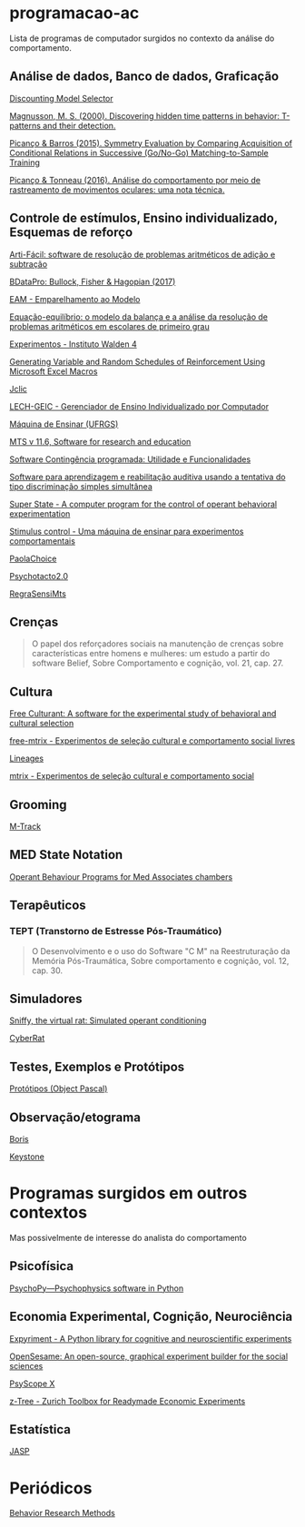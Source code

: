 # programacao-ac
Lista de programas de computador surgidos no contexto da análise do comportamento.

## Análise de dados, Banco de dados, Graficação

[Discounting Model Selector](https://github.com/miyamot0/ModelSelectorQt)

[Magnusson, M. S. (2000). Discovering hidden time patterns in behavior: T-patterns and their detection.](https://doi.org/10.3758/BF03200792)

[Picanço & Barros (2015). Symmetry Evaluation by Comparing Acquisition of Conditional Relations in Successive (Go/No-Go) Matching-to-Sample Training](https://github.com/cpicanco/publications_analysis/tree/master/picanco_etal_2015)

[Picanço & Tonneau (2016). Análise do comportamento por meio de rastreamento de movimentos oculares: uma nota técnica.](https://github.com/cpicanco/abpmc-2016)

## Controle de estímulos, Ensino individualizado, Esquemas de reforço

[Arti-Fácil: software de resolução de problemas aritméticos de adição e subtração](www.uel.br/pessoal/haydu/resumos/arti-facil.pdf)

[BDataPro: Bullock, Fisher & Hagopian (2017)](https://doi.org/10.1007/s40614-016-0079-0)

[EAM - Emparelhamento ao Modelo](https://github.com/eep-lab/eam)

[Equação-equilíbrio: o modelo da balança e a análise da resolução de problemas aritméticos em escolares de primeiro grau](https://www.researchgate.net/publication/309203748_Equacao-equilibrio_o_modelo_da_balanca_e_a_analise_da_resolucao_de_problemas_aritmeticos_em_escolares_de_primeiro_grau)

[Experimentos - Instituto Walden 4](https://www.walden4.com.br/site/xol/xol.php)

[Generating Variable and Random Schedules of Reinforcement Using Microsoft Excel Macros](dx.doi.org/10.1901/jaba.2008.41-227)

[Jclic](https://clic.xtec.cat/legacy/en/jclic/)

[LECH-GEIC - Gerenciador de Ensino Individualizado por Computador](http://geic.ufscar.br/site/)

[Máquina de Ensinar (UFRGS)](https://www.ufrgs.br/psicoeduc/maquina-de-ensinar/)

[MTS v 11.6, Software for research and education](http://www.scielo.br/scielo.php?script=sci_nlinks&ref=000097&pid=S0102-3772201000020000900011&lng=es)

[Software Contingência programada: Utilidade e Funcionalidades](http://www.periodicos.ufpa.br/index.php/rebac/article/view/3949)

[Software para aprendizagem e reabilitação auditiva usando a tentativa do tipo discriminação simples simultânea](http://www.br-ie.org/pub/index.php/wie/article/view/2080)

[Super State - A computer program for the control of operant behavioral experimentation](https://doi.org/10.1016/j.jneumeth.2006.01.004)

[Stimulus control - Uma máquina de ensinar para experimentos comportamentais](https://github.com/cpicanco/stimulus_control)

[PaolaChoice](https://bitbucket.org/twoelz/paolachoice)

[Psychotacto2.0](http://www.usp.br/rbtcc/index.php/RBTCC/article/view/399)

[RegraSensiMts](https://bitbucket.org/twoelz/regrasensimts)

## Crenças

> O papel dos reforçadores sociais na manutenção de crenças sobre características entre homens e mulheres: um estudo a partir do software Belief, Sobre Comportamento e cognição, vol. 21, cap. 27.

## Cultura

[Free Culturant: A software for the experimental study of behavioral and cultural selection](http://dx.doi.org/10.1037/pne0000016)

[free-mtrix - Experimentos de seleção cultural e comportamento social livres](https://github.com/lacs-ufpa/free-mtrix)

[Lineages](https://bitbucket.org/twoelz/lineages)

[mtrix - Experimentos de seleção cultural e comportamento social](https://github.com/lacs-ufpa/mtrix)

## Grooming

[M-Track](https://github.com/linriverfork/M-Track)

## MED State Notation

[Operant Behaviour Programs for Med Associates chambers](https://github.com/SKhoo/MedStateNotation)

## Terapêuticos

### TEPT (Transtorno de Estresse Pós-Traumático)

> O Desenvolvimento e o uso do Software "C M" na Reestruturação da Memória Pós-Traumática, Sobre comportamento e cognição, vol. 12, cap. 30.

## Simuladores

[Sniffy, the virtual rat: Simulated operant conditioning](https://link.springer.com/article/10.3758/BF03204606)

[CyberRat](http://www.ai2inc.com/HomeProducts/cyberrat.html)

## Testes, Exemplos e Protótipos

[Protótipos (Object Pascal)](https://github.com/cpicanco/free-pascal-prototypes)

## Observação/etograma

[Boris](http://www.boris.unito.it/)

[Keystone](https://github.com/cpicanco/keystone/)

# Programas surgidos em outros contextos

Mas possivelmente de interesse do analista do comportamento

## Psicofísica

[PsychoPy—Psychophysics software in Python](https://doi.org/10.1016/j.jneumeth.2006.11.017)

## Economia Experimental, Cognição, Neurociência

[Expyriment - A Python library for cognitive and neuroscientific experiments](http://www.expyriment.org/)

[OpenSesame: An open-source, graphical experiment builder for the social sciences](http://osdoc.cogsci.nl/)

[PsyScope X](http://psy.ck.sissa.it/)

[z-Tree - Zurich Toolbox for Readymade Economic Experiments](http://www.ztree.uzh.ch/en.html)

## Estatística

[JASP](https://jasp-stats.org/)

# Periódicos

[Behavior Research Methods](https://link.springer.com/journal/13428)
